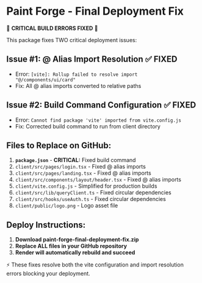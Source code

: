 # Paint Forge - Final Deployment Fix

🚨 **CRITICAL BUILD ERRORS FIXED** 🚨

This package fixes TWO critical deployment issues:

## Issue #1: @ Alias Import Resolution ✅ FIXED
- Error: `[vite]: Rollup failed to resolve import "@/components/ui/card"`
- Fix: All @ alias imports converted to relative paths

## Issue #2: Build Command Configuration ✅ FIXED  
- Error: `Cannot find package 'vite' imported from vite.config.js`
- Fix: Corrected build command to run from client directory

## Files to Replace on GitHub:

1. **`package.json`** - **CRITICAL:** Fixed build command
2. `client/src/pages/login.tsx` - Fixed @ alias imports
3. `client/src/pages/landing.tsx` - Fixed @ alias imports  
4. `client/src/components/layout/header.tsx` - Fixed @ alias imports
5. `client/vite.config.js` - Simplified for production builds
6. `client/src/lib/queryClient.ts` - Fixed circular dependencies
7. `client/src/hooks/useAuth.ts` - Fixed circular dependencies
8. `client/public/logo.png` - Logo asset file

## Deploy Instructions:

1. **Download paint-forge-final-deployment-fix.zip**
2. **Replace ALL files in your GitHub repository** 
3. **Render will automatically rebuild and succeed**

⚡ These fixes resolve both the vite configuration and import resolution errors blocking your deployment.